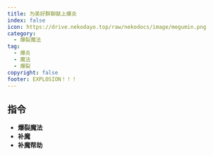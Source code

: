 ```yaml
---
title: 为美好群聊献上爆炎
index: false
icon: https://drive.nekodayo.top/raw/nekodocs/image/megumin.png
category:
  - 爆裂魔法
tag:
  - 爆炎
  - 魔法
  - 爆裂
copyright: false
footer: EXPLOSION！！！
---
```


## **指令**
- **爆裂魔法**
- **补魔**
- **补魔帮助**